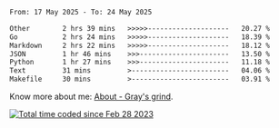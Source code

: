 <!--START_SECTION:waka-->

```txt
From: 17 May 2025 - To: 24 May 2025

Other        2 hrs 39 mins   >>>>>--------------------   20.27 %
Go           2 hrs 24 mins   >>>>>--------------------   18.39 %
Markdown     2 hrs 22 mins   >>>>>--------------------   18.12 %
JSON         1 hr 46 mins    >>>----------------------   13.50 %
Python       1 hr 27 mins    >>>----------------------   11.18 %
Text         31 mins         >------------------------   04.06 %
Makefile     30 mins         >------------------------   03.91 %
```

<!--END_SECTION:waka-->

<!-- [![grayxu's github stats](https://github-readme-stats.vercel.app/api?username=grayxu&count_private=true&show_icons=true)](https://github.com/grayxu) -->

Know more about me: [About - Gray's grind](https://www.grayxu.cn/).
<p align="left">
  <a href="https://wakatime.com/@c69eb31e-43a1-463f-8968-c3449e386f57"><img src="https://wakatime.com/badge/user/c69eb31e-43a1-463f-8968-c3449e386f57.svg" title="Total time coded since Feb 28 2023" /></a>
</p>

